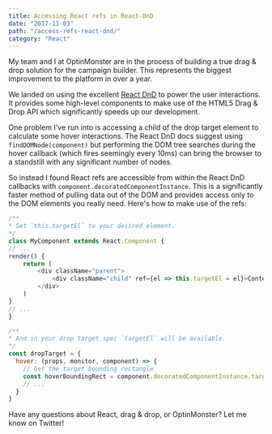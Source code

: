 ```yaml
---
title: Accessing React refs in React-DnD
date: "2017-11-03"
path: "/access-refs-react-dnd/"
category: "React"
---
```


My team and I at OptinMonster are in the process of building a true drag & drop solution for the campaign builder. 
This represents the biggest improvement to the platform in over a year.

We landed on using the excellent [React DnD](http://react-dnd.github.io/react-dnd/) to power the user 
interactions. It provides some high-level components to make use of the HTML5 Drag & Drop API which significantly 
speeds up our development.

One problem I've run into is accessing a child of the drop target element to calculate some hover interactions. The 
React DnD docs suggest using `findDOMNode(component)` but performing the DOM tree searches during the hover callback 
(which fires seemingly every 10ms) can bring the browser to a standstill with any significant number of nodes.

So instead I found React refs are accessible from within the React DnD callbacks with `component.decoratedComponentInstance`. This is a significantly faster method of pulling data out of the DOM and provides 
access only to the DOM elements you really need. Here's how to make use of the refs:

```javascript
/**
* Set `this.targetEl` to your desired element.
*/
class MyComponent extends React.Component {
// ...
render() {
    return (
        <div className="parent">
            <div className="child" ref={el => this.targetEl = el}>Content Here</div>
        </div>
    )
}
// ...
}

/**
* And in your drop target spec `targetEl` will be available.
*/
const dropTarget = {
  hover: (props, monitor, component) => {
    // Get the target bounding rectangle
    const hoverBoundingRect = component.decoratedComponentInstance.targetEl.getBoundingClientRect();
    // ... 
  }
}
```

Have any questions about React, drag & drop, or OptinMonster? Let me know on Twitter!